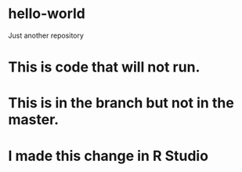 # hello-world
Just another repository
# This is code that will not run.
# This is in the branch but not in the master.
#
# I made this change in R Studio
#

